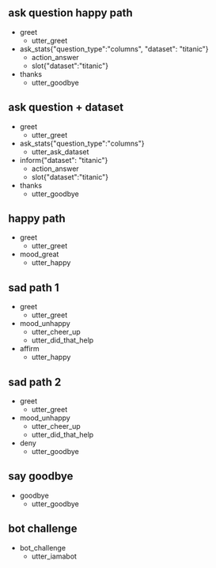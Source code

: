 ## ask question happy path
* greet
  - utter_greet
* ask_stats{"question_type":"columns", "dataset": "titanic"}
  - action_answer
  - slot{"dataset":"titanic"}
* thanks
  - utter_goodbye

## ask question + dataset
* greet
  - utter_greet
* ask_stats{"question_type":"columns"}
  - utter_ask_dataset
* inform{"dataset": "titanic"}
  - action_answer
  - slot{"dataset":"titanic"}
* thanks
  - utter_goodbye

## happy path
* greet
  - utter_greet
* mood_great
  - utter_happy

## sad path 1
* greet
  - utter_greet
* mood_unhappy
  - utter_cheer_up
  - utter_did_that_help
* affirm
  - utter_happy

## sad path 2
* greet
  - utter_greet
* mood_unhappy
  - utter_cheer_up
  - utter_did_that_help
* deny
  - utter_goodbye

## say goodbye
* goodbye
  - utter_goodbye

## bot challenge
* bot_challenge
  - utter_iamabot
